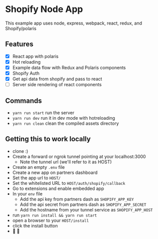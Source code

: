 # Shopify Node App

This example app uses node, express, webpack, react, redux, and Shopify/polaris

## Features
- [x] React app with polaris
- [x] Hot reloading
- [x] Example data flow with Redux and Polaris components
- [x] Shopify Auth
- [x] Get api data from shopify and pass to react
- [ ] Server side rendering of react components

## Commands
- `yarn run start` run the server
- `yarn run dev` run it in dev mode with hotreloading
- `yarn run clean` clean the compiled assets directory

## Getting this to work locally
- clone :)
- Create a forward or ngrok tunnel pointing at your localhost:3000
  - Note the tunnel url (we'll refer to it as HOST)
- Create an empty `.env` file
- Create a new app on partners dashboard
- Set the app url to `HOST/`
- Set the whitelisted URL to `HOST/auth/shopify/callback`
- Go to extensions and enable embedded app
- In your `env` file
  - Add the api key from partners dash as `SHOPIFY_APP_KEY`
  - Add the api secret from partners dash as `SHOPIFY_APP_SECRET`
  - Add the hostname from your tunnel service as `SHOPIFY_APP_HOST`
- run `yarn run install && yarn run start`
- open a browser to your `HOST/install`
- click the install button
- 🚀 🎉
